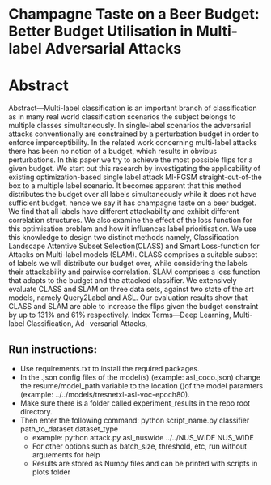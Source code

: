 # Champagne Taste on a Beer Budget: Better Budget Utilisation in Multi-label Adversarial Attacks

# Abstract
Abstract—Multi-label classification is an important branch of
classification as in many real world classification scenarios the
subject belongs to multiple classes simultaneously. In single-label
scenarios the adversarial attacks conventionally are constrained
by a perturbation budget in order to enforce imperceptibility. In
the related work concerning multi-label attacks there has been
no notion of a budget, which results in obvious perturbations.
In this paper we try to achieve the most possible flips for a
given budget. We start out this research by investigating the
applicability of existing optimization-based single label attack
MI-FGSM straight-out-of-the box to a multiple label scenario.
It becomes apparent that this method distributes the budget
over all labels simultaneously while it does not have sufficient
budget, hence we say it has champagne taste on a beer budget.
We find that all labels have different attackability and exhibit
different correlation structures. We also examine the effect of
the loss function for this optimisation problem and how it
influences label prioritisation. We use this knowledge to design
two distinct methods namely, Classification Landscape Attentive
Subset Selection(CLASS) and Smart Loss-function for Attacks on
Multi-label models (SLAM). CLASS comprises a suitable subset
of labels we will distribute our budget over, while considering
the labels their attackability and pairwise correlation. SLAM
comprises a loss function that adapts to the budget and the
attacked classifier. We extensively evaluate CLASS and SLAM
on three data sets, against two state of the art models, namely
Query2Label and ASL. Our evaluation results show that CLASS
and SLAM are able to increase the flips given the budget
constraint by up to 131% and 61% respectively.
Index Terms—Deep Learning, Multi-label Classification, Ad-
versarial Attacks,

## Run instructions:

* Use requirements.txt to install the required packages.
* In the .json config files of the model(s) (example: asl_coco.json) change the resume/model_path variable to the location ()of the model paramters (example: ../../models/tresnetxl-asl-voc-epoch80).
* Make sure there is a folder called experiment_results in the repo root directory.
* Then enter the following command: python script_name.py classifier path_to_dataset dataset_type
	* example: python attack.py asl_nuswide ../../NUS_WIDE NUS_WIDE
	* For other options such as batch_size, threshold, etc, run without arguements for help
	* Results are stored as Numpy files and can be printed with scripts in plots folder


